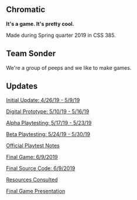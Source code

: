 ## Chromatic

**It's a game. It's pretty cool.**

Made during Spring quarter 2019 in CSS 385.

## Team Sonder
We're a group of peeps and we like to make games.

## Updates

[Initial Update: 4/26/19 - 5/9/19](https://emilykrasser.github.io/Chromatic/042619_050919/)

[Digital Prototype: 5/10/19 - 5/16/19](https://emilykrasser.github.io/Chromatic/051019_051619/)

[Alpha Playtesting: 5/17/19 - 5/23/19](https://emilykrasser.github.io/Chromatic/051719_052319/)

[Beta Playtesting: 5/24/19 - 5/30/19](https://emilykrasser.github.io/Chromatic/052419_053019/)

[Official Playtest Notes](https://emilykrasser.github.io/Chromatic/PlaytestNotes/)

[Final Game: 6/9/2019](https://emilykrasser.github.io/Chromatic/FinalPlayTest/index.html)

[Final Source Code: 6/9/2019](https://emilykrasser.github.io/Chromatic/SourceCode/)

[Resources Consulted](https://emilykrasser.github.io/Chromatic/ResourceList/)

[Final Game Presentation](https://docs.google.com/presentation/d/11LwOlu9JtxvXPrJWRxTnw0Drh29BH_AJ03oah1mvW6A/edit#slide=id.p)